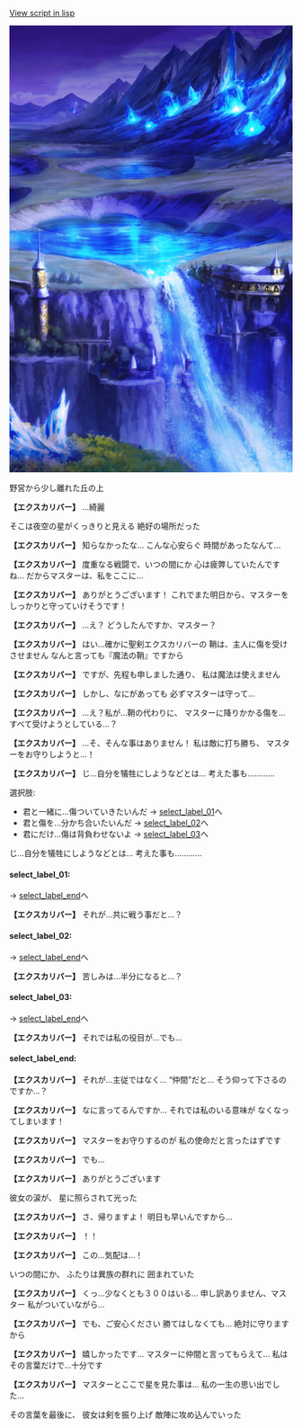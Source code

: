 [View script in lisp](../scripts/10111202.txt)

![highland_night.png](../images/backgrounds/highland_night.png)

野営から少し離れた丘の上

**【エクスカリバー】**
…綺麗

そこは夜空の星がくっきりと見える
絶好の場所だった

**【エクスカリバー】**
知らなかったな…
こんな心安らぐ
時間があったなんて…

**【エクスカリバー】**
度重なる戦闘で、いつの間にか
心は疲弊していたんですね…
だからマスターは、私をここに…

**【エクスカリバー】**
ありがとうございます！
これでまた明日から、マスターを
しっかりと守っていけそうです！

**【エクスカリバー】**
…え？
どうしたんですか、マスター？

**【エクスカリバー】**
はい…確かに聖剣エクスカリバーの
鞘は、主人に傷を受けさせません
なんと言っても『魔法の鞘』ですから

**【エクスカリバー】**
ですが、先程も申しました通り、
私は魔法は使えません

**【エクスカリバー】**
しかし、なにがあっても
必ずマスターは守って…

**【エクスカリバー】**
…え？私が…鞘の代わりに、
マスターに降りかかる傷を…
すべて受けようとしている…？

**【エクスカリバー】**
…そ、そんな事はありません！
私は敵に打ち勝ち、
マスターをお守りしようと…！

**【エクスカリバー】**
じ…自分を犠牲にしようなどとは…
考えた事も…………

選択肢:
- 君と一緒に…傷ついていきたいんだ → [select_label_01](#select_label_01)へ
- 君と傷を…分かち合いたいんだ → [select_label_02](#select_label_02)へ
- 君にだけ…傷は背負わせないよ → [select_label_03](#select_label_03)へ

じ…自分を犠牲にしようなどとは…
考えた事も…………

#### select_label_01:
 → [select_label_end](#select_label_end)へ

**【エクスカリバー】**
それが…共に戦う事だと…？

#### select_label_02:
 → [select_label_end](#select_label_end)へ

**【エクスカリバー】**
苦しみは…半分になると…？

#### select_label_03:
 → [select_label_end](#select_label_end)へ

**【エクスカリバー】**
それでは私の役目が…でも…

#### select_label_end:

**【エクスカリバー】**
それが…主従ではなく…
“仲間”だと…
そう仰って下さるのですか…？

**【エクスカリバー】**
なに言ってるんですか…
それでは私のいる意味が
なくなってしまいます！

**【エクスカリバー】**
マスターをお守りするのが
私の使命だと言ったはずです

**【エクスカリバー】**
でも…

**【エクスカリバー】**
ありがとうございます

彼女の涙が、
星に照らされて光った

**【エクスカリバー】**
さ、帰りますよ！
明日も早いんですから…

**【エクスカリバー】**
！！

**【エクスカリバー】**
この…気配は…！

いつの間にか、
ふたりは異族の群れに
囲まれていた

**【エクスカリバー】**
くっ…少なくとも３００はいる…
申し訳ありません、マスター
私がついていながら…

**【エクスカリバー】**
でも、ご安心ください
勝てはしなくても…
絶対に守りますから

**【エクスカリバー】**
嬉しかったです…
マスターに仲間と言ってもらえて…
私はその言葉だけで…十分です

**【エクスカリバー】**
マスターとここで星を見た事は…
私の一生の思い出でした…

その言葉を最後に、
彼女は剣を振り上げ
敵陣に攻め込んでいった